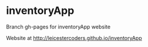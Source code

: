 # inventoryApp

Branch gh-pages for inventoryApp website

Website at http://leicestercoders.github.io/inventoryApp
